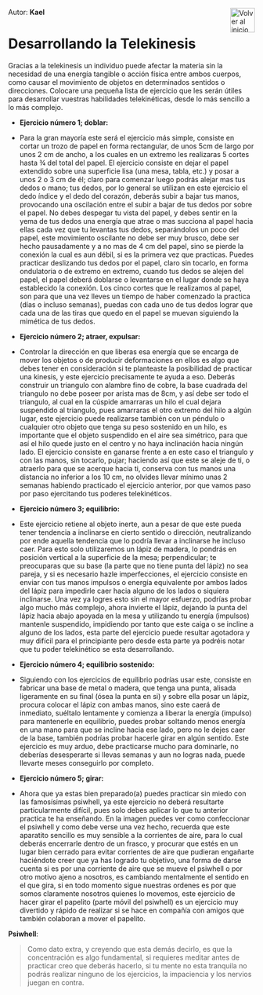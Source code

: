 Autor: **Kael**
<a href="https://github.com/Ocul-LB/Projecto-LB/wiki"><img align="right" alt="Volver al inicio" title="Volver al inicio " src="https://i.imgur.com/GodtzYG.png" width=50></a>

# Desarrollando la Telekinesis

Gracias a la telekinesis un individuo puede afectar la materia sin la necesidad de una energía tangible o acción física entre ambos cuerpos, como causar el movimiento de objetos en determinados sentidos o direcciones.
Colocare una pequeña lista de ejercicio que les serán útiles para desarrollar vuestras habilidades telekinéticas, desde lo más sencillo a lo más complejo.

* **Ejercicio número 1; doblar:**

 * Para la gran mayoría este será el ejercicio más simple, consiste en cortar un trozo de papel en forma rectangular, de unos 5cm de largo por unos 2 cm de ancho, a los cuales en un extremo les realizaras 5 cortes hasta ¾ del total del papel.
El ejercicio consiste en dejar el papel extendido sobre una superficie lisa (una mesa, tabla, etc.) y posar a unos 2 o 3 cm de él; claro para comenzar luego podrás alejar mas tus dedos o mano; tus dedos, por lo general se utilizan en este ejercicio el dedo índice y el dedo del corazón, deberás subir a bajar tus manos, provocando una oscilación entre el subir a bajar de tus dedos por sobre el papel. No debes despegar tu vista del papel, y debes sentir en la yema de tus dedos una energía que atrae o mas succiona al papel hacia ellas cada vez que tu levantas tus dedos, separándolos un poco del papel, este movimiento oscilante no debe ser muy brusco, debe ser hecho pausadamente y a no mas de 4 cm del papel, sino se pierde la conexión la cual es aun débil, si es la primera vez que practicas. Puedes practicar deslizando tus dedos por el papel, claro sin tocarlo, en forma ondulatoria o de extremo en extremo, cuando tus dedos se alejen del papel, el papel deberá doblarse o levantarse en el lugar donde se haya establecido la conexión.
Los cinco cortes que le realizamos al papel, son para que una vez lleves un tiempo de haber comenzado la practica (días o incluso semanas), puedas con cada uno de tus dedos lograr que cada una de las tiras que quedo en el papel se muevan siguiendo la mimética de tus dedos.

* **Ejercicio número 2; atraer, expulsar:**

 * Controlar la dirección en que liberas esa energía que se encarga de mover los objetos o de producir deformaciones en ellos es algo que debes tener en consideración si te planteaste la posibilidad de practicar una kinesis, y este ejercicio precisamente te ayuda a eso. Deberás construir un triangulo con alambre fino de cobre, la base cuadrada del triangulo no debe poseer por arista mas de 8cm, y así debe ser todo el triangulo, al cual en la cúspide amarraras un hilo el cual dejara suspendido al triangulo, pues amarraras el otro extremo del hilo a algún lugar, este ejercicio puede realizarse también con un péndulo o cualquier otro objeto que tenga su peso sostenido en un hilo, es importante que el objeto suspendido en el aire sea simétrico, para que así el hilo quede justo en el centro y no haya inclinación hacia ningún lado.
El ejercicio consiste en ganarse frente a en este caso el triangulo y con las manos, sin tocarlo, pujar; haciendo así que este se aleje de ti, o atraerlo para que se acerque hacia ti, conserva con tus manos una distancia no inferior a los 10 cm, no olvides llevar mínimo unas 2 semanas habiendo practicado el ejercicio anterior, por que vamos paso por paso ejercitando tus poderes telekinéticos.

* **Ejercicio número 3; equilibrio:**
 * Este ejercicio retiene al objeto inerte, aun a pesar de que este pueda tener tendencia a inclinarse en cierto sentido o dirección, neutralizando por ende aquella tendencia que lo podría llevar a inclinarse he incluso caer. Para esto solo utilizaremos un lápiz de madera, lo pondrás en posición vertical a la superficie de la mesa; perpendicular; te preocuparas que su base (la parte que no tiene punta del lápiz) no sea pareja, y si es necesario hazle imperfecciones, el ejercicio consiste en enviar con tus manos impulsos o energía equivalente por ambos lados del lápiz para impedirle caer hacia alguno de los lados o siquiera inclinarse. Una vez ya logres esto sin el mayor esfuerzo, podrías probar algo mucho más complejo, ahora invierte el lápiz, dejando la punta del lápiz hacia abajo apoyada en la mesa y utilizando tu energía (impulsos) mantenle suspendido, impidiendo por tanto que este caiga o se incline a alguno de los lados, esta parte del ejercicio puede resultar agotadora y muy difícil para el principiante pero desde esta parte ya podréis notar que tu poder telekinético se esta desarrollando.

* **Ejercicio número 4; equilibrio sostenido:**

 * Siguiendo con los ejercicios de equilibrio podrías usar este, consiste en fabricar una base de metal o madera, que tenga una punta, alisada ligeramente en su final (ósea la punta en si) y sobre ella posar un lápiz, procura colocar el lápiz con ambas manos, sino este caerá de inmediato, suéltalo lentamente y comienza a liberar la energía (impulso) para mantenerle en equilibrio, puedes probar soltando menos energía en una mano para que se incline hacia ese lado, pero no le dejes caer de la base, también podrías probar hacerle girar en algún sentido.
Este ejercicio es muy arduo, debe practicarse mucho para dominarle, no deberías desesperarte si llevas semanas y aun no logras nada, puede llevarte meses conseguirlo por completo.



* **Ejercicio número 5; girar:**
 * Ahora que ya estas bien preparado(a) puedes practicar sin miedo con las famosísimas psiwhell, ya este ejercicio no deberá resultarte particularmente difícil, pues solo debes aplicar lo que tu anterior practica te ha enseñando. En la imagen puedes ver como confeccionar el psiwhell y como debe verse una vez hecho, recuerda que este aparatito sencillo es muy sensible a la corrientes de aire, para lo cual deberás encerrarle dentro de un frasco, y procurar que estés en un lugar bien cerrado para evitar corrientes de aire que pudieran engañarte haciéndote creer que ya has logrado tu objetivo, una forma de darse cuenta si es por una corriente de aire que se mueve el psiwhell o por otro motivo ajeno a nosotros, es cambiando mentalmente el sentido en el que gira, si en todo momento sigue nuestras ordenes es por que somos claramente nosotros quienes lo movemos, este ejercicio de hacer girar el papelito (parte móvil del psiwhell) es un ejercicio muy divertido y rápido de realizar si se hace en compañía con amigos que también colaboran a mover el papelito.

**Psiwhell**:
> Como dato extra, y creyendo que esta demás decirlo, es que la concentración es algo fundamental, si requieres meditar antes de practicar creo que deberás hacerlo, si tu mente no esta tranquila no podrás realizar ninguno de los ejercicios, la impaciencia y los nervios juegan en contra.
